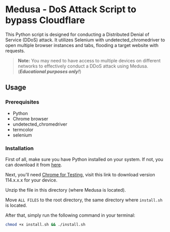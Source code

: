 # Medusa - DoS Attack Script to bypass Cloudflare

This Python script is designed for conducting a Distributed Denial of Service (DDoS) attack. It utilizes Selenium with undetected_chromedriver to open multiple browser instances and tabs, flooding a target website with requests.

> **Note:** You may need to have access to multiple devices on different networks to effectively conduct a DDoS attack using Medusa. (**_Educational purposes only!_**)

## Usage

### Prerequisites

- Python
- Chrome browser
- undetected_chromedriver
- termcolor
- selenium

### Installation

First of all, make sure you have Python installed on your system. If not, you can download it from [here](https://www.python.org/downloads/).

Next, you'll need [Chrome for Testing](https://googlechromelabs.github.io/chrome-for-testing/known-good-versions-with-downloads.json), visit this link to download version 114.x.x.x for your device.

Unzip the file in this directory (where Medusa is located).

Move `ALL FILES` to the root directory, the same directory where `install.sh` is located.

After that, simply run the following command in your terminal:

```bash
chmod +x install.sh && ./install.sh
```
